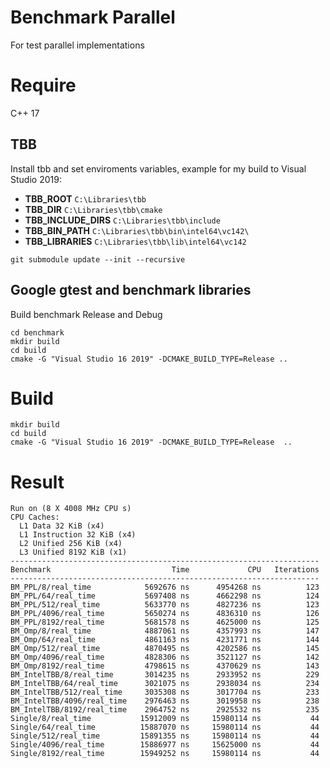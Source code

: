 # Benchmark Parallel
For test parallel implementations

# Require
C++ 17

## TBB
Install tbb and set enviroments variables, example for my build to Visual Studio 2019:
* **TBB_ROOT** ```C:\Libraries\tbb```
* **TBB_DIR** ```C:\Libraries\tbb\cmake```
* **TBB_INCLUDE_DIRS** ```C:\Libraries\tbb\include```
* **TBB_BIN_PATH** ```C:\Libraries\tbb\bin\intel64\vc142\```
* **TBB_LIBRARIES** ```C:\Libraries\tbb\lib\intel64\vc142```

```
git submodule update --init --recursive
```

## Google gtest and benchmark libraries
Build benchmark Release and Debug
```
cd benchmark
mkdir build
cd build
cmake -G "Visual Studio 16 2019" -DCMAKE_BUILD_TYPE=Release ..
```

# Build
```
mkdir build
cd build 
cmake -G "Visual Studio 16 2019" -DCMAKE_BUILD_TYPE=Release  ..
```

# Result
```
Run on (8 X 4008 MHz CPU s)
CPU Caches:
  L1 Data 32 KiB (x4)
  L1 Instruction 32 KiB (x4)
  L2 Unified 256 KiB (x4)
  L3 Unified 8192 KiB (x1)
---------------------------------------------------------------------
Benchmark                           Time             CPU   Iterations
---------------------------------------------------------------------
BM_PPL/8/real_time            5692676 ns      4954268 ns          123
BM_PPL/64/real_time           5697408 ns      4662298 ns          124
BM_PPL/512/real_time          5633770 ns      4827236 ns          123
BM_PPL/4096/real_time         5650274 ns      4836310 ns          126
BM_PPL/8192/real_time         5681578 ns      4625000 ns          125
BM_Omp/8/real_time            4887061 ns      4357993 ns          147
BM_Omp/64/real_time           4861163 ns      4231771 ns          144
BM_Omp/512/real_time          4870495 ns      4202586 ns          145
BM_Omp/4096/real_time         4828306 ns      3521127 ns          142
BM_Omp/8192/real_time         4798615 ns      4370629 ns          143
BM_IntelTBB/8/real_time       3014235 ns      2933952 ns          229
BM_IntelTBB/64/real_time      3021075 ns      2938034 ns          234
BM_IntelTBB/512/real_time     3035308 ns      3017704 ns          233
BM_IntelTBB/4096/real_time    2976463 ns      3019958 ns          238
BM_IntelTBB/8192/real_time    2964752 ns      2925532 ns          235
Single/8/real_time           15912009 ns     15980114 ns           44
Single/64/real_time          15887070 ns     15980114 ns           44
Single/512/real_time         15891355 ns     15980114 ns           44
Single/4096/real_time        15886977 ns     15625000 ns           44
Single/8192/real_time        15949252 ns     15980114 ns           44

```
